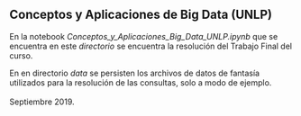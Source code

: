 ## Conceptos y Aplicaciones de Big Data (UNLP) ##

En la notebook _Conceptos_y_Aplicaciones_Big_Data_UNLP.ipynb_ que se encuentra en este _directorio_ se encuentra la resolución del Trabajo Final del curso.

En en directorio _data_ se persisten los archivos de datos de fantasía utilizados para la resolución de las consultas, solo a modo de ejemplo.
<br />
<br />
Septiembre 2019.
